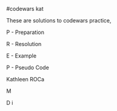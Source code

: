 #codewars kat

These are solutions to codewars practice, 

P - Preparation

R - Resolution 

E - Example

P - Pseudo Code 

Kathleen ROCa
  

M
 
D i

